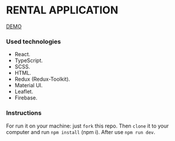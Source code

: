 # RENTAL APPLICATION

[DEMO](https://rental-app-9efce.web.app/)

### Used technologies
- React.
- TypeScript.
- SCSS.
- HTML.
- Redux (Redux-Toolkit).
- Material UI.
- Leaflet.
- Firebase.

### Instructions
For run it on your machine: just `fork` this repo. Then `clone` it to your computer and run `npm install` (npm i). After use `npm run dev`.
